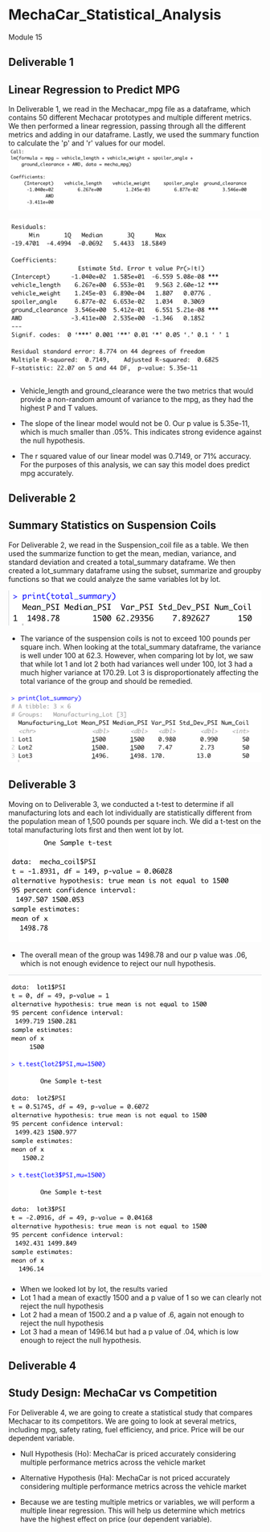 # MechaCar_Statistical_Analysis
Module 15
## Deliverable 1
## Linear Regression to Predict MPG
In Deliverable 1, we read in the Mechacar_mpg file as a dataframe, which contains 50 different Mechacar prototypes and multiple different metrics. We then performed a linear regression, passing through all the different metrics and adding in our dataframe. Lastly, we used the summary function to calculate the 'p' and 'r' values for our model. 
![image](https://github.com/aisligrace/MechaCar_Statistical_Analysis/blob/main/Screen%20Shot%202022-04-16%20at%2012.16.47%20PM.png)


![image](https://github.com/aisligrace/MechaCar_Statistical_Analysis/blob/main/Screen%20Shot%202022-04-16%20at%2012.17.48%20PM.png)

* Vehicle_length and ground_clearance were the two metrics that would provide a non-random amount of variance to the mpg, as they had the highest P and T values. 

* The slope of the linear model would not be 0. Our p value is 5.35e-11, which is much smaller than .05%. This indicates strong evidence against the null hypothesis. 

* The r squared value of our linear model was 0.7149, or 71% accuracy. For the purposes of this analysis, we can say this model does predict mpg accurately. 


## Deliverable 2

## Summary Statistics on Suspension Coils
For Deliverable 2, we read in the Suspension_coil file as a table. We then used the summarize function to get the mean, median, variance, and standard deviation and created a total_summary dataframe. We then created a lot_summary dataframe using the subset, summarize and groupby functions so that we could analyze the same variables lot by lot. 

![image](https://github.com/aisligrace/MechaCar_Statistical_Analysis/blob/main/Screen%20Shot%202022-04-16%20at%2012.38.58%20PM.png)

* The variance of the suspension coils is not to exceed 100 pounds per square inch. When looking at the total_summary dataframe, the variance is well under 100 at 62.3. However, when comparing lot by lot, we saw that while lot 1 and lot 2 both had variances well under 100, lot 3 had a much higher variance at 170.29. Lot 3 is disproportionately affecting the total variance of the group and should be remedied.

![image](https://github.com/aisligrace/MechaCar_Statistical_Analysis/blob/main/Screen%20Shot%202022-04-16%20at%2012.38.36%20PM.png)


## Deliverable 3
Moving on to Deliverable 3, we conducted a t-test to determine if all manufacturing lots and each lot individually are statistically different from the population mean of 1,500 pounds per square inch. We did a t-test on the total manufacturing lots first and then went lot by lot. 
![image](https://github.com/aisligrace/MechaCar_Statistical_Analysis/blob/main/Screen%20Shot%202022-04-16%20at%2012.45.32%20PM.png)

* The overall mean of the group was 1498.78 and our p value was .06, which is not enough evidence to reject our null hypothesis. 

![image](https://github.com/aisligrace/MechaCar_Statistical_Analysis/blob/main/Screen%20Shot%202022-04-16%20at%2012.46.23%20PM.png)

* When we looked lot by lot, the results varied 
* Lot 1 had a mean of exactly 1500 and a p value of 1 so we can clearly not reject the null hypothesis
* Lot 2 had a mean of 1500.2 and a p value of .6, again not enough to reject the null hypothesis
* Lot 3 had a mean of 1496.14 but had a p value of .04, which is low enough to reject the null hypothesis. 


## Deliverable 4
## Study Design: MechaCar vs Competition
For Deliverable 4, we are going to create a statistical study that compares Mechacar to its competitors. We are going to look at several metrics, including mpg, safety rating, fuel efficiency, and price. Price will be our dependent variable. 

* Null Hypothesis (Ho): MechaCar is priced accurately considering multiple performance metrics across the vehicle market
* Alternative Hypothesis (Ha): MechaCar is not priced accurately considering multiple performance metrics across the vehicle market 

* Because we are testing multiple metrics or variables, we will perform a multiple linear regression. This will help us determine which metrics have the highest effect on price (our dependent variable). 

## 
